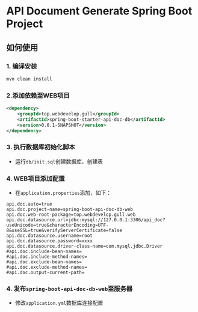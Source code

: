 # API Document Generate Spring Boot Project

## 如何使用

### 1. 编译安装

```sh
mvn clean install
```

### 2.添加依赖至WEB项目

```xml
<dependency>
    <groupId>top.webdevelop.gull</groupId>
    <artifactId>spring-boot-starter-api-doc-db</artifactId>
    <version>0.0.1-SNAPSHOT</version>
</dependency>
```

### 3. 执行数据库初始化脚本

* 运行`db/init.sql`创建数据库、创建表


### 4. WEB项目添加配置

* 在`application.properties`添加，如下：

```properties
api.doc.auto=true
api.doc.project-name=spring-boot-api-doc-db-web
api.doc.web-root-package=top.webdevelop.gull.web
api.doc.datasource.url=jdbc:mysql://127.0.0.1:3306/api_doc?useUnicode=true&characterEncoding=UTF-8&useSSL=true&verifyServerCertificate=false
api.doc.datasource.username=root
api.doc.datasource.password=xxxx
api.doc.datasource.driver-class-name=com.mysql.jdbc.Driver
#api.doc.include-bean-names=
#api.doc.include-method-names=
#api.doc.exclude-bean-names=
#api.doc.exclude-method-names=
#api.doc.output-current-path=
```

### 4. 发布`spring-boot-api-doc-db-web`至服务器

* 修改`application.yml`数据库连接配置
 

